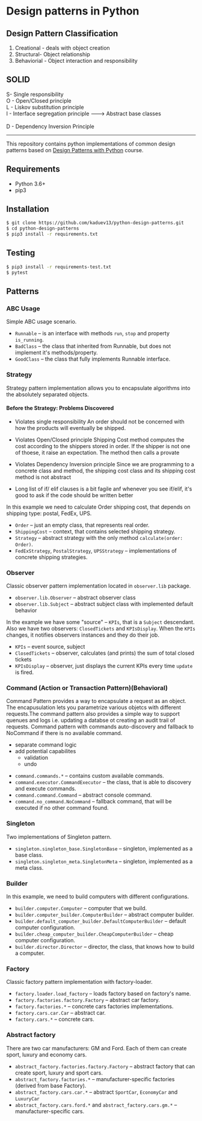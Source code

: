 # Design patterns in Python

## Design Pattern Classification 
1. Creational - deals with object creation 
2. Structural- Object relationship
3. Behaviorial - Object interaction and responsibility

## SOLID
S- Single responsibility <br>
O - Open/Closed principle <br>
L - Liskov substitution principle <br>
I - Interface segregation principle ---> Abstract base classes <br><br>
D - Dependency Inversion Principle <br>

---
This repository contains python implementations of common design patterns based on
[Design Patterns with Python](https://app.pluralsight.com/library/courses/python-design-patterns) course.

## Requirements

* Python 3.6+
* pip3

## Installation

```bash
$ git clone https://github.com/kaduev13/python-design-patterns.git
$ cd python-design-patterns
$ pip3 install -r requirements.txt
```

## Testing

```bash
$ pip3 install -r requirements-test.txt
$ pytest
```

## Patterns

### ABC Usage

Simple ABC usage scenario.
* `Runnable` – is an interface with methods `run`, `stop` and property `is_running`.
* `BadClass` – the class that inherited from Runnable, but does not implement it's methods/property.
* `GoodClass` – the class that fully implements Runnable interface.

### Strategy

Strategy pattern implementation allows you to encapsulate algorithms into the absolutely separated objects.

#### Before the Strategy: Problems Discovered
- Violates single responsibility
An order should not be concerned with how the products will eventually be shipped. 

- Violates Open/Closed principle
Shipping Cost method computes the cost according to the shippers stored in order. If the shipper is not one of thoese, it raise an expectation. The method then calls a provate

- Violates Dependency Inversion principle 
Since we are programming to a concrete class and method, the shipping cost class and its shipping cost method is not abstract

- Long list of if/ elif clauses is a bit fagile anf whenever you see if/elif, it's good to ask if the code should be written better


In this example we need to calculate Order shipping cost, that depends on shipping type: postal, FedEx, UPS.
* `Order` – just an empty class, that represents real order.
* `ShippingCost` – context, that contains selected shipping strategy.
* `Strategy` – abstract strategy with the only method `calculate(order: Order)`.
* `FedExStrategy`, `PostalStrategy`, `UPSStrategy` – implementations of concrete shipping strategies.

### Observer

Classic observer pattern implementation located in `observer.lib` package.
* `observer.lib.Observer` – abstract observer class
* `observer.lib.Subject` – abstract subject class with implemented default behavior 

In the example we have some "source" – `KPIs`, that is a `Subject` descendant. Also
we have two observers: `ClosedTickets` and `KPIsDisplay`. When the `KPIs` changes, it
notifies observers instances and they do their job.
* `KPIs` – event source, subject
* `ClosedTickets` – observer, calculates (and prints) the sum of total closed tickets
* `KPIsDisplay` – observer, just displays the current KPIs every time `update` is fired.

### Command (Action or Transaction Pattern)(Behavioral)

Command Pattern provides a way to encapsulate a request as an object. The encapusulation lets you parametrize various objetcs with different requests.The command pattern also provides a simple way to support quenues and logs i.e. updating a databse ot creating an audit trail of requests. Command pattern with commands auto-discovery and fallback to NoCommand if there is no available command.
- separate command logic
- add potential capabilites
  - validation
  - undo


* `command.commands.*` – contains custom available commands.
* `command.executor.CommandExecutor` – the class, that is able to discovery and execute commands.
* `command.command.Command` – abstract console command.
* `command.no_command.NoCommand` – fallback command, that will be executed if no other command found.

### Singleton

Two implementations of Singleton pattern.

* `singleton.singleton_base.SingletonBase` – singleton, implemented as a base class.
* `singleton.singleton_meta.SingletonMeta` – singleton, implemented as a meta class.

### Builder

In this example, we need to build computers with different configurations.

* `builder.computer.Computer` – computer that we build.
* `builder.computer_builder.ComputerBuilder` – abstract computer builder.
* `builder.default_computer_builder.DefaultComputerBuilder` – default computer configuration.
* `builder.cheap_computer_builder.CheapComputerBuilder` – cheap computer configuration.
* `builder.director.Director` – director, the class, that knows how to build a computer.

### Factory

Classic factory pattern implementation with factory-loader.

* `factory.loader.load_factory` – loads factory based on factory's name.
* `factory.factories.factory.Factory` – abstract car factory.
* `factory.factories.*` – concrete cars factories implementations.
* `factory.cars.car.Car` – abstract car.
* `factory.cars.*` – concrete cars.

### Abstract factory

There are two car manufacturers: GM and Ford. Each of them can create sport, luxury and economy cars.

 * `abstract_factory.factories.factory.Factory` – abstract factory that can create sport, luxury and sport cars.
 * `abstract_factory.factories.*` – manufacturer-specific factories (derived from base Factory).
 * `abstract_factory.cars.car.*` – abstract `SportCar`, `EconomyCar` and `LuxuryCar`
 * `abstract_factory.cars.ford.*` and `abstract_factory.cars.gm.*` – manufacturer-specific cars.
